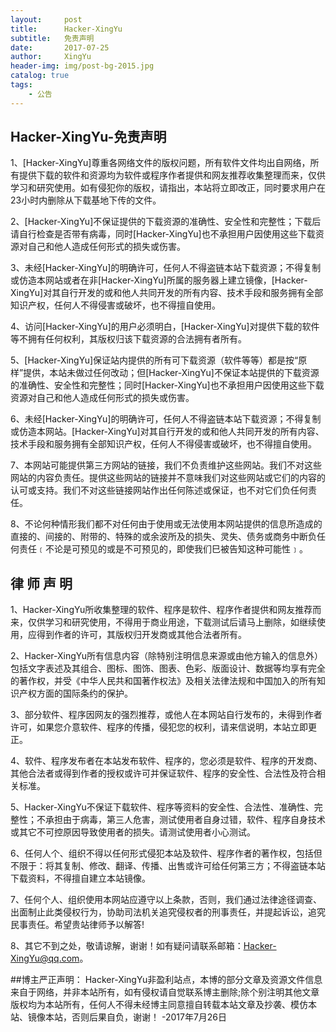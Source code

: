 ```yaml
---
layout:     post                       
title:      Hacker-XingYu                  
subtitle:   免责声明
date:       2017-07-25                 
author:     XingYu                         
header-img: img/post-bg-2015.jpg     
catalog: true                         
tags:                                
    - 公告
---
```


## Hacker-XingYu-免责声明
1、[Hacker-XingYu]尊重各网络文件的版权问题，所有软件文件均出自网络，所有提供下载的软件和资源均为软件或程序作者提供和网友推荐收集整理而来，仅供学习和研究使用。如有侵犯你的版权，请指出，本站将立即改正，同时要求用户在23小时内删除从下载基地下传的文件。


2、[Hacker-XingYu]不保证提供的下载资源的准确性、安全性和完整性；下载后请自行检查是否带有病毒，同时[Hacker-XingYu]也不承担用户因使用这些下载资源对自己和他人造成任何形式的损失或伤害。


3、未经[Hacker-XingYu]的明确许可，任何人不得盗链本站下载资源；不得复制或仿造本网站或者在非[Hacker-XingYu]所属的服务器上建立镜像，[Hacker-XingYu]对其自行开发的或和他人共同开发的所有内容、技术手段和服务拥有全部知识产权，任何人不得侵害或破坏，也不得擅自使用。


4、访问[Hacker-XingYu]的用户必须明白，[Hacker-XingYu]对提供下载的软件等不拥有任何权利，其版权归该下载资源的合法拥有者所有。


5、[Hacker-XingYu]保证站内提供的所有可下载资源（软件等等）都是按“原样”提供，本站未做过任何改动；但[Hacker-XingYu]不保证本站提供的下载资源的准确性、安全性和完整性；同时[Hacker-XingYu]也不承担用户因使用这些下载资源对自己和他人造成任何形式的损失或伤害。


6、未经[Hacker-XingYu]的明确许可，任何人不得盗链本站下载资源；不得复制或仿造本网站。[Hacker-XingYu]对其自行开发的或和他人共同开发的所有内容、技术手段和服务拥有全部知识产权，任何人不得侵害或破坏，也不得擅自使用。


7、本网站可能提供第三方网站的链接，我们不负责维护这些网站。我们不对这些网站的内容负责任。提供这些网站的链接并不意味我们对这些网站或它们的内容的认可或支持。我们不对这些链接网站作出任何陈述或保证，也不对它们负任何责任。


8、不论何种情形我们都不对任何由于使用或无法使用本网站提供的信息所造成的直接的、间接的、附带的、特殊的或余波所及的损失、灵失、债务或商务中断负任何责任﹝不论是可预见的或是不可预见的，即使我们巳被告知这种可能性﹞。


## 律 师 声 明 


1、Hacker-XingYu所收集整理的软件、程序是软件、程序作者提供和网友推荐而来，仅供学习和研究使用，不得用于商业用途，下载测试后请马上删除，如继续使用，应得到作者的许可，其版权归开发商或其他合法者所有。


2、Hacker-XingYu所有信息内容（除特别注明信息来源或由他方输入的信息外）包括文字表述及其组合、图标、图饰、图表、色彩、版面设计、数据等均享有完全的著作权，并受《中华人民共和国著作权法》及相关法律法规和中国加入的所有知识产权方面的国际条约的保护。


3、部分软件、程序因网友的强烈推荐，或他人在本网站自行发布的，未得到作者许可，如果您介意软件、程序的传播，侵犯您的权利，请来信说明，本站立即更正。


4、软件、程序发布者在本站发布软件、程序的，您必须是软件、程序的开发商、其他合法者或得到作者的授权或许可并保证软件、程序的安全性、合法性及符合相关标准。


5、Hacker-XingYu不保证下载软件、程序等资料的安全性、合法性、准确性、完整性；不承担由于病毒，第三人危害，测试使用者自身过错，软件、程序自身技术或其它不可控原因导致使用者的损失。请测试使用者小心测试。


6、任何人个、组织不得以任何形式侵犯本站及软件、程序作者的著作权，包括但不限于：将其复制、修改、翻译、传播、出售或许可给任何第三方；不得盗链本站下载资料，不得擅自建立本站镜像。


7、任何个人、组织使用本网站应遵守以上条款，否则，我们通过法律途径调查、出面制止此类侵权行为，协助司法机关追究侵权者的刑事责任，并提起诉讼，追究民事责任。希望贵站律师予以解答!





8、其它不到之处，敬请谅解，谢谢！如有疑问请联系邮箱：Hacker-XingYu@qq.com。

##博主严正声明：
Hacker-XingYu非盈利站点，本博的部分文章及资源文件信息来自于网络，并非本站所有，如有侵权请自觉联系博主删除;除个别注明其他文章版权均为本站所有，任何人不得未经博主同意擅自转载本站文章及抄袭、模仿本站、镜像本站，否则后果自负，谢谢！
											-2017年7月26日
                     
                                                                                                         

